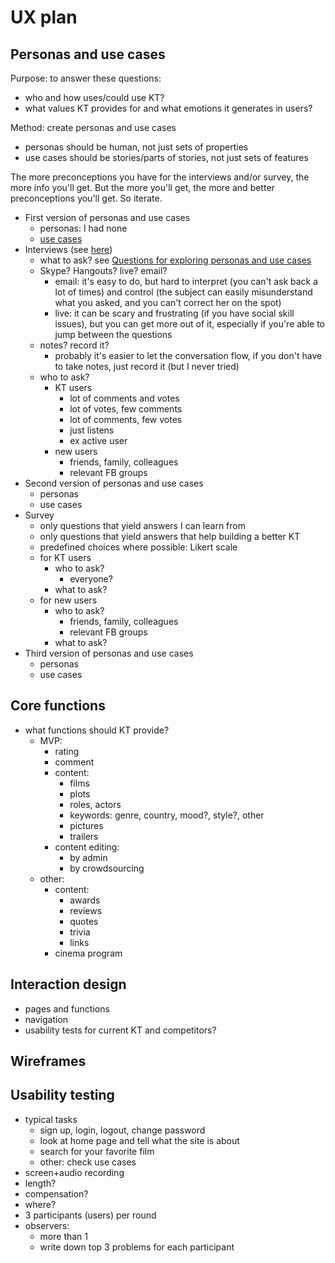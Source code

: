 # UX plan


## Personas and use cases

Purpose: to answer these questions:

- who and how uses/could use KT?
- what values KT provides for and what emotions it generates in users?

Method: create personas and use cases

- personas should be human, not just sets of properties
- use cases should be stories/parts of stories, not just sets of features

The more preconceptions you have for the interviews and/or survey, the more info you'll get. But the more you'll get, the more and better preconceptions you'll get. So iterate.

- First version of personas and use cases
    - personas: I had none
    - [use cases](use_cases_v1.md)
- Interviews (see [here](interviews/))
    - what to ask? see [Questions for exploring personas and use cases](persona_interview_questions.md)
    - Skype? Hangouts? live? email?
        - email: it's easy to do, but hard to interpret (you can't ask back a lot of times) and control (the subject can easily misunderstand what you asked, and you can't correct her on the spot)
        - live: it can be scary and frustrating (if you have social skill issues), but you can get more out of it, especially if you're able to jump between the questions
    - notes? record it?
        - probably it's easier to let the conversation flow, if you don't have to take notes, just record it (but I never tried)
    - who to ask?
        - KT users
            - lot of comments and votes
            - lot of votes, few comments
            - lot of comments, few votes
            - just listens
            - ex active user
        - new users
            - friends, family, colleagues
            - relevant FB groups
- Second version of personas and use cases
    - personas
    - use cases
- Survey
    - only questions that yield answers I can learn from
    - only questions that yield answers that help building a better KT
    - predefined choices where possible: Likert scale
    - for KT users
        - who to ask?
            - everyone?
        - what to ask?
    - for new users
        - who to ask?
            - friends, family, colleagues
            - relevant FB groups
        - what to ask?
- Third version of personas and use cases
    - personas
    - use cases


## Core functions

- what functions should KT provide?
    - MVP:
        - rating
        - comment
        - content:
            - films
            - plots
            - roles, actors
            - keywords: genre, country, mood?, style?, other
            - pictures
            - trailers
        - content editing:
            - by admin
            - by crowdsourcing
    - other:
        - content:
            - awards
            - reviews
            - quotes
            - trivia
            - links
        - cinema program


## Interaction design

- pages and functions
- navigation
- usability tests for current KT and competitors?


## Wireframes


## Usability testing

- typical tasks
    - sign up, login, logout, change password
    - look at home page and tell what the site is about
    - search for your favorite film
    - other: check use cases
- screen+audio recording
- length?
- compensation?
- where?
- 3 participants (users) per round
- observers:
    - more than 1
    - write down top 3 problems for each participant
